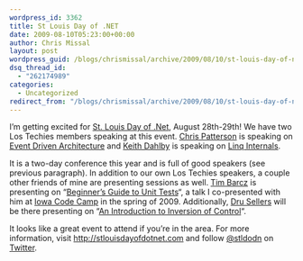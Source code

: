 ```yaml
---
wordpress_id: 3362
title: St Louis Day of .NET
date: 2009-08-10T05:23:00+00:00
author: Chris Missal
layout: post
wordpress_guid: /blogs/chrismissal/archive/2009/08/10/st-louis-day-of-net.aspx
dsq_thread_id:
  - "262174989"
categories:
  - Uncategorized
redirect_from: "/blogs/chrismissal/archive/2009/08/10/st-louis-day-of-net.aspx/"
---
```

I&#8217;m getting excited for [St. Louis Day of .Net](http://stlouisdayofdotnet.com), August 28th-29th! We have two <a>Los Techies</a> members speaking at this event. [Chris Patterson](/blogs/chris_patterson/default.aspx) is speaking on [Event Driven Architecture](http://stlouisdayofdotnet.com/SessionDetail.aspx?SessionID=40) and [Keith Dahlby](/blogs/dahlbyk/default.aspx) is speaking on [Linq Internals](http://stlouisdayofdotnet.com/SessionDetail.aspx?SessionID=34).

It is a two-day conference this year and is full of good speakers (see previous paragraph). In addition to our own <a>Los Techies</a> speakers, a couple other friends of mine are presenting sessions as well. [Tim Barcz](http://devlicio.us/blogs/tim_barcz/) is presenting on &#8220;[Beginner&#8217;s Guide to Unit Tests](http://stlouisdayofdotnet.com/SessionDetail.aspx?SessionID=21)&#8220;, a talk I co-presented with him at [Iowa Code Camp](http://iowacodecamp.com) in the spring of 2009. Additionally, [Dru Sellers](http://codebetter.com/blogs/dru.sellers/) will be there presenting on &#8220;[An Introduction to Inversion of Control](http://stlouisdayofdotnet.com/SessionDetail.aspx?SessionID=53)&#8220;.

It looks like a great event to attend if you&#8217;re in the area. For more information, visit <http://stlouisdayofdotnet.com> and follow [@stldodn](http://twitter.com/stldodn) on [Twitter](http://twitter.com).